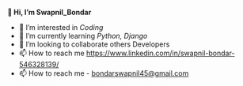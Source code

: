 **👋 Hi, I’m Swapnil_Bondar**
- 👀 I’m interested in _Coding_
- 🌱 I’m currently learning _Python, Django_
- 💞️ I’m looking to collaborate others Developers
- 📫 How to reach me https://www.linkedin.com/in/swapnil-bondar-546328139/
- 📫 How to reach me - bondarswapnil45@gmail.com

<!---
bondarswapnil/bondarswapnil is a ✨ special ✨ repository because its `README.md` (this file) appears on your GitHub profile.
You can click the Preview link to take a look at your changes.
--->
